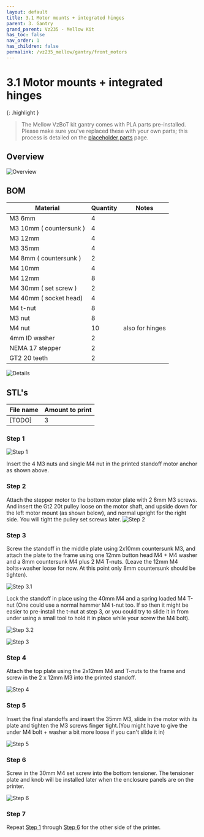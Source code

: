 ```yaml
---
layout: default
title: 3.1 Motor mounts + integrated hinges
parent: 3. Gantry
grand_parent: Vz235 - Mellow Kit
has_toc: false
nav_order: 1
has_children: false
permalink: /vz235_mellow/gantry/front_motors
---
```


# 3.1 Motor mounts + integrated hinges

{: .highlight }
> The Mellow VzBoT kit gantry comes with PLA parts pre-installed. Please make sure you've replaced these with your own parts; this process is detailed on the [placeholder parts](./placeholder-parts/) page.

## Overview

![Overview](../../assets/images/manual/vz235_mellow/gantry/front_motors/overview.png)

## BOM

| Material                | Quantity | Notes           |
| ----------------------- | -------- | --------------- |
| M3 6mm                  | 4        |                 |
| M3 10mm ( countersunk ) | 4        |                 |
| M3 12mm                 | 4        |                 |
| M3 35mm                 | 4        |                 |
| M4 8mm ( countersunk )  | 2        |                 |
| M4 10mm                 | 4        |                 |
| M4 12mm                 | 8        |                 |
| M4 30mm ( set screw )   | 2        |                 |
| M4 40mm ( socket head)  | 4        |                 |
| M4 t-nut                | 8        |                 |
| M3 nut                  | 8        |                 |
| M4 nut                  | 10       | also for hinges |
| 4mm ID washer           | 2        |                 |
| NEMA 17 stepper         | 2        |                 |
| GT2 20 teeth            | 2        |                 |

![Details](../../assets/images/manual/vz235_mellow/gantry/front_motors/details.png)

## STL's

| File name | Amount to print |
| --------- | --------------- |
| [TODO]    | 3               |

### Step 1

![Step 1](../../assets/images/manual/vz235_mellow/gantry/front_motors/step1.png)

Insert the 4 M3 nuts and single M4 nut in the printed standoff motor anchor as shown above.

### Step 2

Attach the stepper motor to the bottom motor plate with 2 6mm M3 screws. And insert the Gt2 20t pulley loose on the motor shaft, and upside down for the left motor mount (as shown below), and normal upright for the right side. You will tight the pulley set screws later.
![Step 2](../../assets/images/manual/vz235_mellow/gantry/front_motors/step2.png)

### Step 3

Screw the standoff in the middle plate using 2x10mm countersunk M3, and attach the plate to the frame using one 12mm button head M4 + M4 washer and a 8mm countersunk M4 plus 2 M4 T-nuts. (Leave the 12mm M4 bolts+washer loose for now. At this point only 8mm countersunk should be tighten).

![Step 3.1](../../assets/images/manual/vz235_mellow/gantry/front_motors/step3.1.png)

Lock the standoff in place using the 40mm M4 and a spring loaded M4 T-nut (One could use a normal hammer M4 t-nut too. If so then it might be easier to pre-install the t-nut at step 3, or you could try to slide it in from under using a small tool to hold it in place while your screw the M4 bolt).

![Step 3.2](../../assets/images/manual/vz235_mellow/gantry/front_motors/step3.2.png)

![Step 3](../../assets/images/manual/vz235_mellow/gantry/front_motors/step3.png)

### Step 4

Attach the top plate using the 2x12mm M4 and T-nuts to the frame and screw in the 2 x 12mm M3 into the printed standoff.

![Step 4](../../assets/images/manual/vz235_mellow/gantry/front_motors/step4.png)

### Step 5

Insert the final standoffs and insert the 35mm M3, slide in the motor with its plate and tighten the M3 screws finger tight.(You might have to give the under M4 bolt + washer a bit more loose if you can't slide it in)

![Step 5](../../assets/images/manual/vz235_mellow/gantry/front_motors/step5.png)

### Step 6

Screw in the 30mm M4 set screw into the bottom tensioner. The tensioner plate and knob will be installed later when the enclosure panels are on the printer.

![Step 6](../../assets/images/manual/vz235_mellow/gantry/front_motors/step6.png)

### Step 7

Repeat [Step 1](#step-1) through [Step 6](#step-6) for the other side of the printer.
